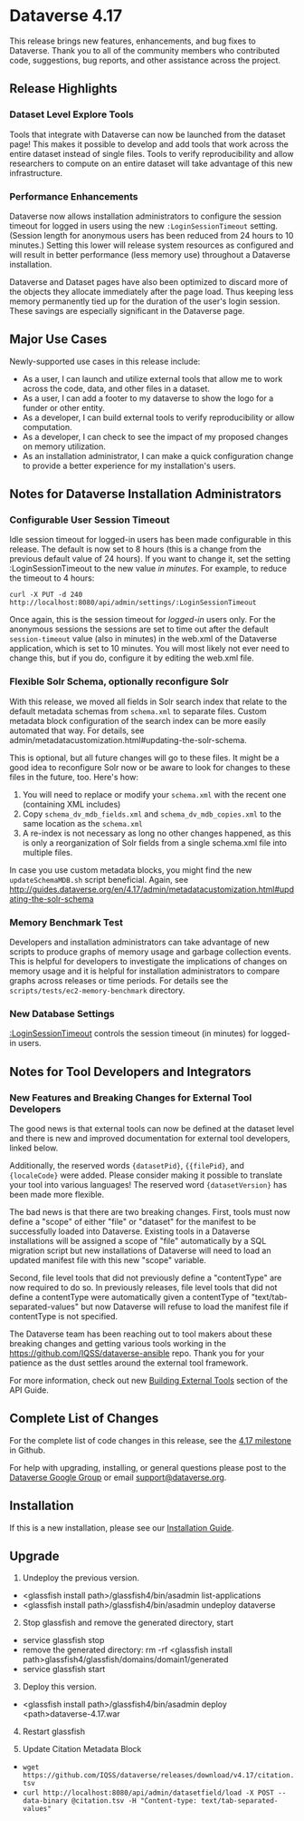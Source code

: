 # Dataverse 4.17

This release brings new features, enhancements, and bug fixes to Dataverse. Thank you to all of the community members who contributed code, suggestions, bug reports, and other assistance across the project.

## Release Highlights

### Dataset Level Explore Tools

Tools that integrate with Dataverse can now be launched from the dataset page! This makes it possible to develop and add tools that work across the entire dataset instead of single files. Tools to verify reproducibility and allow researchers to compute on an entire dataset will take advantage of this new infrastructure.

### Performance Enhancements

Dataverse now allows installation administrators to configure the session timeout for logged in users using the new `:LoginSessionTimeout` setting. (Session length for anonymous users has been reduced from 24 hours to 10 minutes.) Setting this lower will release system resources as configured and will result in better performance (less memory use) throughout a Dataverse installation. 

Dataverse and Dataset pages have also been optimized to discard more of the objects they allocate immediately after the page load. Thus keeping less memory permanently tied up for the duration of the user's login session. These savings are especially significant in the Dataverse page. 

## Major Use Cases

Newly-supported use cases in this release include:

- As a user, I can launch and utilize external tools that allow me to work across the code, data, and other files in a dataset.
- As a user, I can add a footer to my dataverse to show the logo for a funder or other entity.
- As a developer, I can build external tools to verify reproducibility or allow computation.
- As a developer, I can check to see the impact of my proposed changes on memory utilization.
- As an installation administrator, I can make a quick configuration change to provide a better experience for my installation's users.

## Notes for Dataverse Installation Administrators

### Configurable User Session Timeout

Idle session timeout for logged-in users has been made configurable in this release. 
The default is now set to 8 hours (this is a change from the previous default value of 24 hours).
If you want to change it, set the setting :LoginSessionTimeout to the new value *in minutes*. 
For example, to reduce the timeout to 4 hours:

    curl -X PUT -d 240 http://localhost:8080/api/admin/settings/:LoginSessionTimeout

Once again, this is the session timeout for *logged-in* users only. For the anonymous sessions the sessions are set to time out after the default ``session-timeout`` value (also in minutes) in the web.xml of the Dataverse application, which is set to 10 minutes. You will most likely not ever need to change this, but if you do, configure it by editing the web.xml file. 

### Flexible Solr Schema, optionally reconfigure Solr

With this release, we moved all fields in Solr search index that relate to the default metadata schemas from `schema.xml` to separate files. Custom metadata block configuration of the search index can be more easily automated that way. For details, see admin/metadatacustomization.html#updating-the-solr-schema.

This is optional, but all future changes will go to these files. It might be a good idea to reconfigure Solr now or be aware to look for changes to these files in the future, too. Here's how:

1. You will need to replace or modify your `schema.xml` with the recent one (containing XML includes)
2. Copy `schema_dv_mdb_fields.xml` and `schema_dv_mdb_copies.xml` to the same location as the `schema.xml`
3. A re-index is not necessary as long no other changes happened, as this is only a reorganization of Solr fields from a single schema.xml file into multiple files.

In case you use custom metadata blocks, you might find the new `updateSchemaMDB.sh` script beneficial. Again,
see http://guides.dataverse.org/en/4.17/admin/metadatacustomization.html#updating-the-solr-schema

### Memory Benchmark Test

Developers and installation administrators can take advantage of new scripts to produce graphs of memory usage and garbage collection events. This is helpful for developers to investigate the implications of changes on memory usage and it is helpful for installation administrators to compare graphs across releases or time periods. For details see the `scripts/tests/ec2-memory-benchmark` directory.

### New Database Settings

[:LoginSessionTimeout](http://guides.dataverse.org/en/4.17/installation/config.html#loginsessiontimeout) controls the session timeout (in minutes) for logged-in users.

## Notes for Tool Developers and Integrators

### New Features and Breaking Changes for External Tool Developers

The good news is that external tools can now be defined at the dataset level and there is new and improved documentation for external tool developers, linked below.

Additionally, the reserved words `{datasetPid}`, `{{filePid}`, and `{localeCode}` were added. Please consider making it possible to translate your tool into various languages! The reserved word `{datasetVersion}` has been made more flexible.

The bad news is that there are two breaking changes. First, tools must now define a "scope" of either "file" or "dataset" for the manifest to be successfully loaded into Dataverse. Existing tools in a Dataverse installations will be assigned a scope of "file" automatically by a SQL migration script but new installations of Dataverse will need to load an updated manifest file with this new "scope" variable.

Second, file level tools that did not previously define a "contentType" are now required to do so. In previously releases, file level tools that did not define a contentType were automatically given a contentType of "text/tab-separated-values" but now Dataverse will refuse to load the manifest file if contentType is not specified.

The Dataverse team has been reaching out to tool makers about these breaking changes and getting various tools working in the https://github.com/IQSS/dataverse-ansible repo. Thank you for your patience as the dust settles around the external tool framework.

For more information, check out new <a href=http://guides.dataverse.org/en/4.17/api/external-tools.html/>Building External Tools</a> section of the API Guide.

## Complete List of Changes

For the complete list of code changes in this release, see the <a href="https://github.com/IQSS/dataverse/milestone/84?closed=1">4.17 milestone</a> in Github.

For help with upgrading, installing, or general questions please post to the <a href="https://groups.google.com/forum/#!forum/dataverse-community">Dataverse Google Group</a> or email support@dataverse.org.

## Installation

If this is a new installation, please see our <a href=http://guides.dataverse.org/en/4.17/installation/>Installation Guide</a>.

## Upgrade

1. Undeploy the previous version.

- &lt;glassfish install path&gt;/glassfish4/bin/asadmin list-applications
- &lt;glassfish install path&gt;/glassfish4/bin/asadmin undeploy dataverse

2. Stop glassfish and remove the generated directory, start

- service glassfish stop
- remove the generated directory: rm -rf &lt;glassfish install path&gt;glassfish4/glassfish/domains/domain1/generated
- service glassfish start

3. Deploy this version.

- &lt;glassfish install path&gt;/glassfish4/bin/asadmin deploy &lt;path&gt;dataverse-4.17.war

4. Restart glassfish  

5. Update Citation Metadata Block    

- `wget https://github.com/IQSS/dataverse/releases/download/v4.17/citation.tsv`
- `curl http://localhost:8080/api/admin/datasetfield/load -X POST --data-binary @citation.tsv -H "Content-type: text/tab-separated-values"`  
 

